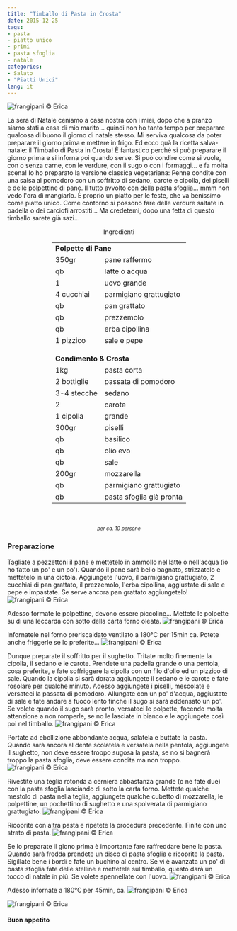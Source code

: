 ```yaml
---
title: "Timballo di Pasta in Crosta"
date: 2015-12-25
tags:
- pasta
- piatto unico
- primi
- pasta sfoglia
- natale
categories:
- Salato
- "Piatti Unici"
lang: it
---
```

![](header.jpg "frangipani © Erica")

La sera di Natale ceniamo a casa nostra con i miei, dopo che a pranzo siamo stati a casa di mio marito... quindi non ho tanto tempo per preparare qualcosa di buono il giorno di natale stesso. Mi serviva qualcosa da poter preparare il giorno prima e mettere in frigo. Ed ecco quà la ricetta salva-natale: il Timballo di Pasta in Crosta! È fantastico perché si può preparare il giorno prima e si inforna poi quando serve. Si può condire come si vuole, con o senza carne, con le verdure, con il sugo o con i formaggi... e fa molta scena! Io ho preparato la versione classica vegetariana: Penne condite con una salsa al pomodoro con un soffritto di sedano, carote e cipolla, dei piselli e delle polpettine di pane. Il tutto avvolto con della pasta sfoglia... mmm non vedo l'ora di mangiarlo. È proprio un piatto per le feste, che va benissimo come piatto unico. Come contorno si possono fare delle verdure saltate in padella o dei carciofi arrostiti... Ma credetemi, dopo una fetta di questo timballo sarete già sazi...


<div id="wrapper" style="text-align: center">
  <div id="yourdiv" style="display: inline-block;">
    <div class="ingredients">
      <div class="ingredients-title">Ingredienti</div>
      <table>
        <tbody>
          <tr>
            <td colspan="2"><b>Polpette di Pane</b></td>
          </tr>
          <tr>
            <td>350gr</td>
            <td>pane raffermo</td>
          </tr>
          <tr>
            <td>qb</td>
            <td>latte o acqua</td>
          </tr>
          <tr>
            <td>1</td>
            <td>uovo grande</td>
          </tr>
          <tr>
            <td>4 cucchiai</td>
            <td>parmigiano grattugiato</td>
          </tr>
          <tr>
            <td>qb</td>
            <td>pan grattato</td>
          </tr>
          <tr>
            <td>qb</td>
            <td>prezzemolo</td>
          </tr>
          <tr>
            <td>qb</td>
            <td>erba cipollina</td>
          </tr>
          <tr>
            <td>1 pizzico</td>
            <td>sale e pepe</td>
          </tr>
          <tr style="height: 15px;"></tr>
          <tr>          
            <td colspan="2"><b>Condimento & Crosta</b></td>
          </tr>      
          <tr>
            <td>1kg</td>
            <td>pasta corta</td>
          </tr>
          <tr>
            <td>2 bottiglie</td>
            <td>passata di pomodoro</td>
          </tr>
          <tr>
            <td>3-4 stecche</td>
            <td>sedano</td>
          </tr>
          <tr>
            <td>2</td>
            <td>carote</td>
          </tr>
          <tr>
            <td>1 cipolla</td>
            <td>grande</td>
          </tr>
          <tr>
            <td>300gr</td>
            <td>piselli</td>
          </tr>
          <tr>
            <td>qb</td>
            <td>basilico</td>
          </tr>
          <tr>
            <td>qb</td>
            <td>olio evo</td>
          </tr>
          <tr>
            <td>qb</td>
            <td>sale</td>
          </tr>
          <tr>
            <td>200gr</td>
            <td>mozzarella</td>
          </tr>
          <tr>
            <td>qb</td>
            <td>parmigiano grattugiato</td>
          </tr>
          <tr>
            <td>qb</td>
            <td>pasta sfoglia già pronta</td>      
          </tr>
        </tbody>
      </table>
      <br></br>
      <i class="pull-right" style="font-size: 80%;">per ca. 10 persone</i>
    </div>
  </div>
</div>


<h3>
  <font color="grey">
    <i class="fa-solid fa-gears"></i>
  </font> Preparazione
</h3>

Tagliate a pezzettoni il pane e mettetelo in ammollo nel latte o nell'acqua (io ho fatto un po' e un po'). Quando il pane sarà bello bagnato, strizzatelo e mettetelo in una ciotola. Aggiungete l'uovo, il parmigiano grattugiato, 2 cucchiai di pan grattato, il prezzemolo, l'erba cipollina, aggiustate di sale e pepe e impastate. Se serve ancora pan grattato aggiungetelo!
![](impastopolpette.jpg "frangipani © Erica")

Adesso formate le polpettine, devono essere piccoline... Mettete le polpette su di una leccarda con sotto della carta forno oleata.
![](teglia.jpg "frangipani © Erica")

Infornatele nel forno preriscaldato ventilato a 180°C per 15min ca. Potete anche friggerle se lo preferite...
![](polpettinepronte.jpg "frangipani © Erica")

Dunque preparate il soffritto per il sughetto. Tritate molto finemente la cipolla, il sedano e le carote. Prendete una padella grande o una pentola, cosa preferite, e fate soffriggere la cipolla con un filo d'olio ed un pizzico di sale. Quando la cipolla si sarà dorata aggiungete il sedano e le carote e fate rosolare per qualche minuto. Adesso aggiungete i piselli, mescolate e versateci la passata di pomodoro. Allungate con un po' d'acqua, aggiustate di sale e fate andare a fuoco lento finché il sugo si sarà addensato un po'. Se volete quando il sugo sarà pronto, versateci le polpette, facendo molta attenzione a non romperle, se no le lasciate in bianco e le aggiungete così poi nel timballo.
![](sugo.jpg "frangipani © Erica")

Portate ad ebollizione abbondante acqua, salatela e buttate la pasta. Quando sarà ancora al dente scolatela e versatela nella pentola, aggiungete il sughetto, non deve essere troppo sugosa la pasta, se no si bagnerà troppo la pasta sfoglia, deve essere condita ma non troppo.
![](pastacondita.jpg "frangipani © Erica")

Rivestite una teglia rotonda a cerniera abbastanza grande (o ne fate due) con la pasta sfoglia lasciando di sotto la carta forno. Mettete qualche mestolo di pasta nella teglia, aggiungete qualche cubetto di mozzarella, le polpettine, un pochettino di sughetto e una spolverata di parmigiano grattugiato.
![](timballo1.jpg "frangipani © Erica")

Ricoprite con altra pasta e ripetete la procedura precedente. Finite con uno strato di pasta.
![](timballo2.jpg "frangipani © Erica")

Se lo preparate il giono prima è importante fare raffreddare bene la pasta. Quando sarà fredda prendete un disco di pasta sfoglia e ricoprite la pasta. Sigillate bene i bordi e fate un buchino al centro. Se vi è avanzata un po' di pasta sfoglia fate delle stelline e mettetele sul timballo, questo darà un tocco di natale in più. Se volete spennellate con l'uovo.
![](timballochiuso.jpg "frangipani © Erica")

Adesso infornate a 180°C per 45min, ca.
![](risultato1.jpg "frangipani © Erica")

![](risultato2.jpg "frangipani © Erica")



<h4>Buon appetito
  <font color="red">
    <i class="fa-regular fa-face-smile"></i>
  </font>
</h4>
